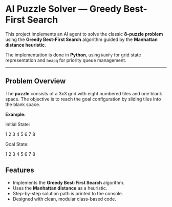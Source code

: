 # AI Puzzle Solver — Greedy Best-First Search

This project implements an AI agent to solve the classic **8-puzzle problem** using the **Greedy Best-First Search** algorithm guided by the **Manhattan distance heuristic**.

The implementation is done in **Python**, using `NumPy` for grid state representation and `heapq` for priority queue management.

---

## Problem Overview

The **puzzle** consists of a 3x3 grid with eight numbered tiles and one blank space. The objective is to reach the goal configuration by sliding tiles into the blank space.

**Example:**

Initial State:

1 2 3
4 5 6
7 8

Goal State:

1 2 3
4 5 6
7 8

## Features

- Implements the **Greedy Best-First Search** algorithm.
- Uses the **Manhattan distance** as a heuristic.
- Step-by-step solution path is printed to the console.
- Designed with clean, modular class-based code.
